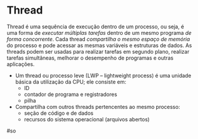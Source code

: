 
# Thread

Thread é uma sequência de execução dentro de um processo, ou seja, é uma forma de *executar múltiplas tarefas* dentro de um mesmo programa *de forma concorrente*. Cada thread *compartilha o mesmo espaço de memória* do processo e pode acessar as mesmas variáveis e estruturas de dados. As threads podem ser usadas para realizar tarefas em segundo plano, realizar tarefas simultâneas, melhorar o desempenho de programas e outras aplicações.

- Um thread ou processo leve (LWP – lightweight process) é uma unidade básica da utilização da CPU; ele consiste em:
	- ID
	- contador de programa e registradores
	- pilha
- Compartilha com outros threads pertencentes ao mesmo
processo:
	- seção de código e de dados
	- recursos do sistema operacional (arquivos abertos)

#so

